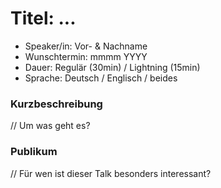 # Titel: ...

- Speaker/in: Vor- & Nachname
- Wunschtermin: mmmm YYYY
- Dauer: Regulär (30min) / Lightning (15min)
- Sprache: Deutsch / Englisch / beides 

### Kurzbeschreibung

// Um was geht es?

### Publikum

// Für wen ist dieser Talk besonders interessant?
